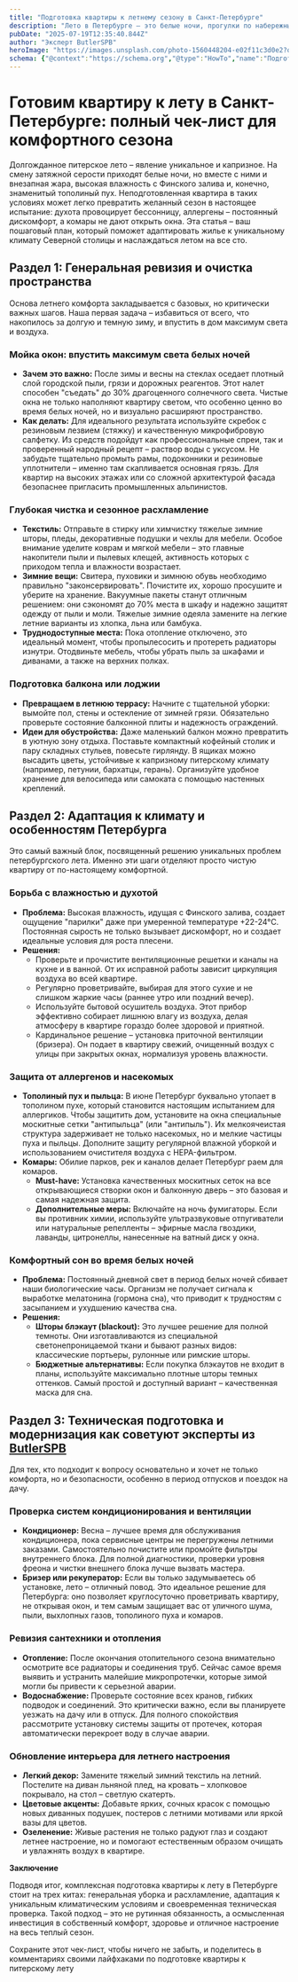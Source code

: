 ```yaml
---
title: "Подготовка квартиры к летнему сезону в Санкт-Петербурге"
description: "Лето в Петербурге — это белые ночи, прогулки по набережным и... духота в квартире. Узнайте, как подготовить свое жилье к жаре, влажности и нашествию комаров, чтобы наслаждаться сезоном без лишних забот."
pubDate: "2025-07-19T12:35:40.844Z"
author: "Эксперт ButlerSPB"
heroImage: "https://images.unsplash.com/photo-1560448204-e02f11c3d0e2?q=80&w=2070&auto=format&fit=crop"
schema: {"@context":"https://schema.org","@type":"HowTo","name":"Подготовка квартиры к летнему сезону в Санкт-Петербурге","description":"Лето в Петербурге — это белые ночи, прогулки по набережным и... духота в квартире. Узнайте, как подготовить свое жилье к жаре, влажности и нашествию комаров, чтобы наслаждаться сезоном без лишних забот.","image":{"@type":"ImageObject","url":"https://images.unsplash.com/photo-1560448204-e02f11c3d0e2?q=80&w=2070&auto=format&fit=crop"},"aggregateRating":{"@type":"AggregateRating","ratingValue":"4.9","reviewCount":388,"bestRating":"5","worstRating":"1"},"publisher":{"@type":"Organization","name":"Блог ButlerSPB","logo":{"@type":"ImageObject","url":"https://butlerspb-blog.netlify.app/favicon.ico"}},"mainEntityOfPage":{"@type":"WebPage","@id":"https://butlerspb-blog.netlify.app/blog/podgotovka-kvartiry-k-letnemu-sezonu-v-sankt-peterburge/"}}
---
```


# Готовим квартиру к лету в Санкт-Петербурге: полный чек-лист для комфортного сезона

Долгожданное питерское лето – явление уникальное и капризное. На смену затяжной серости приходят белые ночи, но вместе с ними и внезапная жара, высокая влажность с Финского залива и, конечно, знаменитый тополиный пух. Неподготовленная квартира в таких условиях может легко превратить желанный сезон в настоящее испытание: духота провоцирует бессонницу, аллергены – постоянный дискомфорт, а комары не дают открыть окна. Эта статья – ваш пошаговый план, который поможет адаптировать жилье к уникальному климату Северной столицы и наслаждаться летом на все сто.

## Раздел 1: Генеральная ревизия и очистка пространства

Основа летнего комфорта закладывается с базовых, но критически важных шагов. Наша первая задача – избавиться от всего, что накопилось за долгую и темную зиму, и впустить в дом максимум света и воздуха.

### Мойка окон: впустить максимум света белых ночей
*   **Зачем это важно:** После зимы и весны на стеклах оседает плотный слой городской пыли, грязи и дорожных реагентов. Этот налет способен "съедать" до 30% драгоценного солнечного света. Чистые окна не только наполняют квартиру светом, что особенно ценно во время белых ночей, но и визуально расширяют пространство.
*   **Как делать:** Для идеального результата используйте скребок с резиновым лезвием (стяжку) и качественную микрофибровую салфетку. Из средств подойдут как профессиональные спреи, так и проверенный народный рецепт – раствор воды с уксусом. Не забудьте тщательно промыть рамы, подоконники и резиновые уплотнители – именно там скапливается основная грязь. Для квартир на высоких этажах или со сложной архитектурой фасада безопаснее пригласить промышленных альпинистов.

### Глубокая чистка и сезонное расхламление
*   **Текстиль:** Отправьте в стирку или химчистку тяжелые зимние шторы, пледы, декоративные подушки и чехлы для мебели. Особое внимание уделите коврам и мягкой мебели – это главные накопители пыли и пылевых клещей, активность которых с приходом тепла и влажности возрастает.
*   **Зимние вещи:** Свитера, пуховики и зимнюю обувь необходимо правильно "законсервировать". Почистите их, хорошо просушите и уберите на хранение. Вакуумные пакеты станут отличным решением: они сэкономят до 70% места в шкафу и надежно защитят одежду от пыли и моли. Тяжелые зимние одеяла замените на легкие летние варианты из хлопка, льна или бамбука.
*   **Труднодоступные места:** Пока отопление отключено, это идеальный момент, чтобы пропылесосить и протереть радиаторы изнутри. Отодвиньте мебель, чтобы убрать пыль за шкафами и диванами, а также на верхних полках.

### Подготовка балкона или лоджии
*   **Превращаем в летнюю террасу:** Начните с тщательной уборки: вымойте пол, стены и остекление от зимней грязи. Обязательно проверьте состояние балконной плиты и надежность ограждений.
*   **Идеи для обустройства:** Даже маленький балкон можно превратить в уютную зону отдыха. Поставьте компактный кофейный столик и пару складных стульев, повесьте гирлянду. В ящиках можно высадить цветы, устойчивые к капризному питерскому климату (например, петунии, бархатцы, герань). Организуйте удобное хранение для велосипеда или самоката с помощью настенных креплений.

## Раздел 2: Адаптация к климату и особенностям Петербурга

Это самый важный блок, посвященный решению уникальных проблем петербургского лета. Именно эти шаги отделяют просто чистую квартиру от по-настоящему комфортной.

### Борьба с влажностью и духотой
*   **Проблема:** Высокая влажность, идущая с Финского залива, создает ощущение "парилки" даже при умеренной температуре +22-24°C. Постоянная сырость не только вызывает дискомфорт, но и создает идеальные условия для роста плесени.
*   **Решения:**
    *   Проверьте и прочистите вентиляционные решетки и каналы на кухне и в ванной. От их исправной работы зависит циркуляция воздуха во всей квартире.
    *   Регулярно проветривайте, выбирая для этого сухие и не слишком жаркие часы (раннее утро или поздний вечер).
    *   Используйте бытовой осушитель воздуха. Этот прибор эффективно собирает лишнюю влагу из воздуха, делая атмосферу в квартире гораздо более здоровой и приятной.
    *   Кардинальное решение – установка приточной вентиляции (бризера). Он подает в квартиру свежий, очищенный воздух с улицы при закрытых окнах, нормализуя уровень влажности.

### Защита от аллергенов и насекомых
*   **Тополиный пух и пыльца:** В июне Петербург буквально утопает в тополином пухе, который становится настоящим испытанием для аллергиков. Чтобы защитить дом, установите на окна специальные москитные сетки "антипыльца" (или "антипыль"). Их мелкоячеистая структура задерживает не только насекомых, но и мелкие частицы пуха и пыльцы. Дополните защиту регулярной влажной уборкой и использованием очистителя воздуха с HEPA-фильтром.
*   **Комары:** Обилие парков, рек и каналов делает Петербург раем для комаров.
    *   **Must-have:** Установка качественных москитных сеток на все открывающиеся створки окон и балконную дверь – это базовая и самая надежная защита.
    *   **Дополнительные меры:** Включайте на ночь фумигаторы. Если вы противник химии, используйте ультразвуковые отпугиватели или натуральные репелленты – эфирные масла гвоздики, лаванды, цитронеллы, нанесенные на ватный диск у окна.

### Комфортный сон во время белых ночей
*   **Проблема:** Постоянный дневной свет в период белых ночей сбивает наши биологические часы. Организм не получает сигнала к выработке мелатонина (гормона сна), что приводит к трудностям с засыпанием и ухудшению качества сна.
*   **Решения:**
    *   **Шторы блэкаут (blackout):** Это лучшее решение для полной темноты. Они изготавливаются из специальной светонепроницаемой ткани и бывают разных видов: классические портьеры, рулонные или римские шторы.
    *   **Бюджетные альтернативы:** Если покупка блэкаутов не входит в планы, используйте максимально плотные шторы темных оттенков. Самый простой и доступный вариант – качественная маска для сна.

## Раздел 3: Техническая подготовка и модернизация как советуют эксперты из <a href="https://butlerspb.ru" target="_blank" rel="nofollow">ButlerSPB</a>

Для тех, кто подходит к вопросу основательно и хочет не только комфорта, но и безопасности, особенно в период отпусков и поездок на дачу.

### Проверка систем кондиционирования и вентиляции
*   **Кондиционер:** Весна – лучшее время для обслуживания кондиционера, пока сервисные центры не перегружены летними заказами. Самостоятельно почистите или промойте фильтры внутреннего блока. Для полной диагностики, проверки уровня фреона и чистки внешнего блока лучше вызвать мастера.
*   **Бризер или рекуператор:** Если вы только задумываетесь об установке, лето – отличный повод. Это идеальное решение для Петербурга: оно позволяет круглосуточно проветривать квартиру, не открывая окон, и тем самым защищает вас от уличного шума, пыли, выхлопных газов, тополиного пуха и комаров.

### Ревизия сантехники и отопления
*   **Отопление:** После окончания отопительного сезона внимательно осмотрите все радиаторы и соединения труб. Сейчас самое время выявить и устранить малейшие микропротечки, которые зимой могли бы привести к серьезной аварии.
*   **Водоснабжение:** Проверьте состояние всех кранов, гибких подводок и соединений. Это критически важно, если вы планируете уезжать на дачу или в отпуск. Для полного спокойствия рассмотрите установку системы защиты от протечек, которая автоматически перекроет воду в случае аварии.

### Обновление интерьера для летнего настроения
*   **Легкий декор:** Замените тяжелый зимний текстиль на летний. Постелите на диван льняной плед, на кровать – хлопковое покрывало, на стол – светлую скатерть.
*   **Цветовые акценты:** Добавьте ярких, сочных красок с помощью новых диванных подушек, постеров с летними мотивами или яркой вазы для цветов.
*   **Озеленение:** Живые растения не только радуют глаз и создают летнее настроение, но и помогают естественным образом очищать и увлажнять воздух в квартире.

**Заключение**

Подводя итог, комплексная подготовка квартиры к лету в Петербурге стоит на трех китах: генеральная уборка и расхламление, адаптация к уникальным климатическим условиям и своевременная техническая проверка. Такой подход – это не рутинная обязанность, а осмысленная инвестиция в собственный комфорт, здоровье и отличное настроение на весь теплый сезон.

Сохраните этот чек-лист, чтобы ничего не забыть, и поделитесь в комментариях своими лайфхаками по подготовке квартиры к питерскому лету